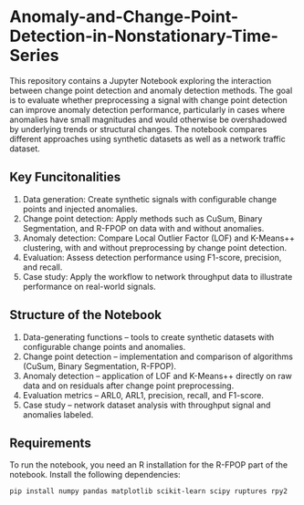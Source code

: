 # Anomaly-and-Change-Point-Detection-in-Nonstationary-Time-Series

This repository contains a Jupyter Notebook exploring the interaction between change point detection and anomaly detection methods. The goal is to evaluate whether preprocessing a signal with change point detection can improve anomaly detection performance, particularly in cases where anomalies have small magnitudes and would otherwise be overshadowed by underlying trends or structural changes.
The notebook compares different approaches using synthetic datasets as well as a network traffic dataset.

## Key Funcitonalities
1. Data generation: Create synthetic signals with configurable change points and injected anomalies.  
2. Change point detection: Apply methods such as CuSum, Binary Segmentation, and R-FPOP on data with and without anomalies.  
3. Anomaly detection: Compare Local Outlier Factor (LOF) and K-Means++ clustering, with and without preprocessing by change point detection.  
4. Evaluation: Assess detection performance using F1-score, precision, and recall.  
5. Case study: Apply the workflow to network throughput data to illustrate performance on real-world signals.  

## Structure of the Notebook
1. Data-generating functions – tools to create synthetic datasets with configurable change points and anomalies.  
2. Change point detection – implementation and comparison of algorithms (CuSum, Binary Segmentation, R-FPOP).  
3. Anomaly detection – application of LOF and K-Means++ directly on raw data and on residuals after change point preprocessing.  
4. Evaluation metrics – ARL0, ARL1, precision, recall, and F1-score.  
5. Case study – network dataset analysis with throughput signal and anomalies labeled.  

## Requirements
To run the notebook, you need an R installation for the R-FPOP part of the notebook. Install the following dependencies:

```bash
pip install numpy pandas matplotlib scikit-learn scipy ruptures rpy2

